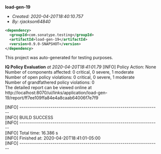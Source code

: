 **load-gen-19**
+ _Created: 2020-04-20T18:40:10.757_
+ _By: rjackson64840_

```xml
<dependency>
  <groupId>com.sonatype.testing</groupId>
  <artifactId>load-gen-19</artifactId>
  <version>0.9.0-SNAPSHOT</version>
</dependency>
```

This project was auto-generated for testing purposes.

**IQ Policy Evaluation** _at 2020-04-20T18:41:01.79_
[INFO] Policy Action: None  
Number of components affected: 0 critical, 0 severe, 1 moderate  
Number of open policy violations: 0 critical, 0 severe, 1 moderate  
Number of grandfathered policy violations: 0  
The detailed report can be viewed online at http://localhost:8070/ui/links/application/load-gen-19/report/ff7ee109ffa84e4a8caab64006f7e7f9  
  
[INFO] ------------------------------------------------------------------------  
[INFO] BUILD SUCCESS  
[INFO] ------------------------------------------------------------------------  
[INFO] Total time: 16.386 s  
[INFO] Finished at: 2020-04-20T18:41:01-05:00  
[INFO] ------------------------------------------------------------------------  

